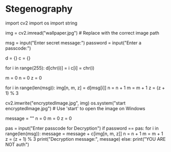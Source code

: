 # Stegenography
import cv2
import os
import string

img = cv2.imread("wallpaper.jpg") # Replace with the correct image path

msg = input("Enter secret message:")
password = input("Enter a passcode:")

d = {}
c = {}

for i in range(255):
    d[chr(i)] = i
    c[i] = chr(i)

m = 0
n = 0
z = 0

for i in range(len(msg)):
    img[n, m, z] = d[msg[i]]
    n = n + 1
    m = m + 1
    z = (z + 1) % 3

cv2.imwrite("encryptedImage.jpg", img)
os.system("start encryptedImage.jpg")  # Use 'start' to open the image on Windows

message = ""
n = 0
m = 0
z = 0

pas = input("Enter passcode for Decryption")
if password == pas:
    for i in range(len(msg)):
        message = message + c[img[n, m, z]]
        n = n + 1
        m = m + 1
        z = (z + 1) % 3
    print("Decryption message:", message)
else:
    print("YOU ARE NOT auth")
